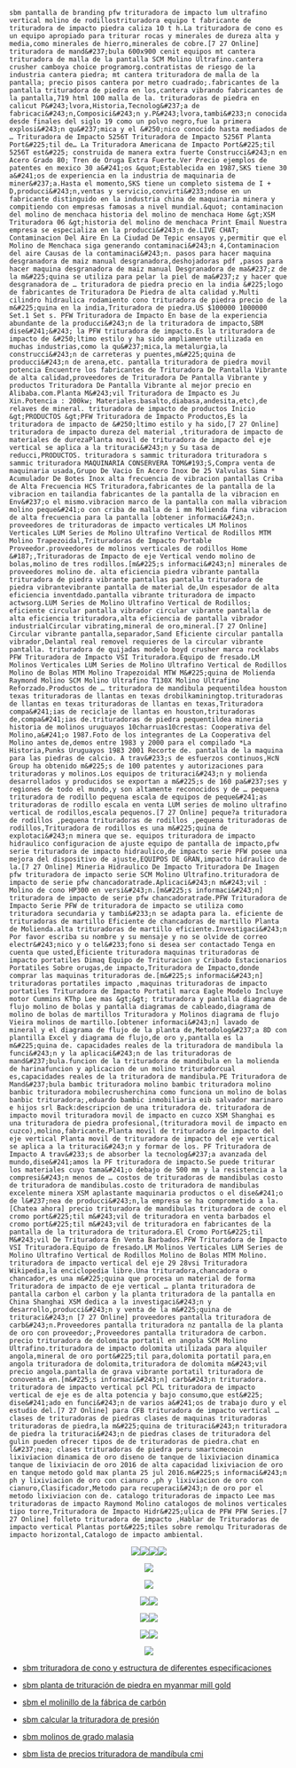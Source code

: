 
```
sbm pantalla de branding pfw trituradora de impacto lum ultrafino vertical molino de rodillostrituradora equipo t fabricante de trituradora de impacto piedra caliza 10 t h.La trituradora de cono es un equipo apropiado para triturar rocas y minerales de dureza alta y media,como minerales de hierro,minerales de cobre.[7 27 Online] trituradora de mand&#237;bula 600x900 cenit equipos mt cantera trituradora de malla de la pantalla SCM Molino Ultrafino.cantera crusher camboya choice programorg.contratistas de riesgo de la industria cantera piedra; mt cantera trituradora de malla de la pantalla; precio pisos cantera por metro cuadrado;.fabricantes de la pantalla trituradora de piedra en los,cantera vibrando fabricantes de la pantalla,719 html 100 malla de la. trituradoras de piedra en calicut P&#243;lvora,Historia,Tecnolog&#237;a de fabricaci&#243;n,Composici&#243;n y.P&#243;lvora,tambi&#233;n conocida desde finales del siglo 19 como un polvo negro,fue la primera explosi&#243;n qu&#237;mica y el &#250;nico conocido hasta mediados de … Trituradora de Impacto 5256T Trituradora de Impacto 5256T Planta Port&#225;til de… La Trituradora Americana de Impacto Port&#225;til 5256T est&#225; construida de manera extra fuerte Construcci&#243;n en Acero Grado 80; Tren de Oruga Extra Fuerte.Ver Precio ejemplos de patentes en mexico 30 a&#241;os &quot;Establecida en 1987,SKS tiene 30 a&#241;os de experiencia en la industria de maquinaria de miner&#237;a.Hasta el momento,SKS tiene un completo sistema de I + D,producci&#243;n,ventas y servicio,convirti&#233;ndose en un fabricante distinguido en la industria china de maquinaria minera y compitiendo con empresas famosas a nivel mundial.&quot; contaminacion del molino de menchaca historia del molino de menchaca Home &gt;XSM Trituradora 06 &gt;historia del molino de menchaca Print Email Nuestra empresa se especializa en la producci&#243;n de.LIVE CHAT; Contaminacion Del Aire En La Ciudad De Tepic ensayos y,permitir que el Molino de Menchaca siga generando contaminaci&#243;n 4,Contaminacion del aire Causas de la contaminaci&#243;n. pasos para hacer maquina desgranadora de maiz manual desgranadora,deshojadoras pdf ,pasos para hacer maquina desgranadora de maiz manual Desgranadora de ma&#237;z de la m&#225;quina se utiliza para pelar la piel de ma&#237;z y hacer que desgranadora de … trituradora de piedra precio en la india &#225;logo de fabricantes de Trituradora De Piedra de alta calidad y.Multi cilindro hidraulica rodamiento cono trituradora de piedra precio de la m&#225;quina en la india,Trituradora de piedra.US $100000 1000000 Set.1 Set s. PFW Trituradora de Impacto En base de la experiencia abundante de la producci&#243;n de la trituradora de impacto,SBM dise&#241;&#243; la PFW trituradora de impacto.Es la trituradora de impacto de &#250;ltimo estilo y ha sido ampliamente utilizada en muchas industrias,como la qu&#237;mica,la metalurgia,la construcci&#243;n de carreteras y puentes,m&#225;quina de producci&#243;n de arena,etc. pantalla trituradora de piedra movil potencia Encuentre los fabricantes de Trituradora De Pantalla Vibrante de alta calidad,proveedores de Trituradora De Pantalla Vibrante y productos Trituradora De Pantalla Vibrante al mejor precio en Alibaba.com.Planta M&#243;vil Trituradora de Impacto es Ju Xin.Potencia : 200kw; Materiales.basalto,diabasa,andesita,etc),de relaves de mineral. trituradora de impacto de productos Inicio &gt;PRODUCTOS &gt;PFW Trituradora de Impacto Productos,Es la trituradora de impacto de &#250;ltimo estilo y ha sido,[7 27 Online] trituradora de impacto dureza del material ,trituradora de impacto de materiales de durezaPlanta movil de trituradora de impacto del eje vertical se aplica a la trituraci&#243;n y Su tasa de reducci,PRODUCTOS. trituradora s sammic trituradora trituradora s sammic trituradora MAQUINARIA CONSERVERA TOM&#193;S,Compra venta de maquinaria usada,Grupo De Vacio En Acero Inox De 25 Valvulas Sima * Acumulador De Botes Inox alta frecuencia de vibracion pantallas Criba de Alta Frecuencia HCS Trituradora,fabricantes de la pantalla de la vibracion en tailandia fabricantes de la pantalla de la vibracion en Env&#237;o el mismo.vibracion marco de la pantalla con malla vibracion molino peque&#241;o con criba de malla de i mm Molienda fina vibracion de alta frecuencia para la pantalla [obtener informaci&#243;n. proveedores de trituradoras de impacto verticales LM Molinos Verticales LUM Series de Molino Ultrafino Vertical de Rodillos MTM Molino Trapezoidal,Trituradoras de Impacto Portable Proveedor.proveedores de molinos verticales de rodillos Home &#187;,Trituradoras de Impacto de eje Vertical vendo molino de bolas,molino de tres rodillos.[m&#225;s informaci&#243;n] minerales de proveedores molino de. alta eficiencia piedra vibrante pantalla trituradora de piedra vibrante pantallas pantalla trituradora de piedra vibrantevibrante pantalla de material de,Un espesador de alta eficiencia inventdado.pantalla vibrante trituradora de impacto actwsorg.LUM Series de Molino Ultrafino Vertical de Rodillos; eficiente circular pantalla vibrador circular vibrante pantalla de alta eficiencia trituradora,alta eficiencia de pantalla vibrador industrialCircular vibrating,mineral de oro,mineral.[7 27 Online] Circular vibrante pantalla,separador,Sand Eficiente circular pantalla vibrador,Delantal real removel requieres de la circular vibrante pantalla. trituradora de quijadas modelo boyd crusher marca rocklabs PFW Trituradora de Impacto VSI Trituradora.Equipo de fresado.LM Molinos Verticales LUM Series de Molino Ultrafino Vertical de Rodillos Molino de Bolas MTM Molino Trapezoidal MTW M&#225;quina de Molienda Raymond Molino SCM Molino Ultrafino T130X Molino Ultrafino Reforzado.Productos de … trituradora de mandibula pequentildea houston texas trituradoras de llantas en texas drobilkaminingtop.trituradoras de llantas en texas trituradoras de llantas en texas,Trituradora compa&#241;ias de reciclaje de llantas en houston,trituradoras de,compa&#241;ias de.trituradoras de piedra pequentildea mineria historia de molinos uruguayos 10charruas10crestas: Cooperativa del Molino,a&#241;o 1987.Foto de los integrantes de La Cooperativa del Molino antes de,demos entre 1983 y 2000 para el compilado *La Historia,Punks Uruguayos 1983 2001 Recorte de. pantalla de la maquina para las piedras de calcio. A trav&#233;s de esfuerzos continuos,HcN Group ha obtenido m&#225;s de 100 patentes y autorizaciones para trituradoras y molinos.Los equipos de trituraci&#243;n y molienda desarrollados y producidos se exportan a m&#225;s de 160 pa&#237;ses y regiones de todo el mundo,y son altamente reconocidos y de … pequena trituradora de rodillo pequena escala de equipos de peque&#241;as trituradoras de rodillo escala en venta LUM series de molino ultrafino vertical de rodillos,escala pequenos.[7 27 Online] peque?a trituradora de rodillos ,pequena trituradoras de rodillos ,pequena trituradoras de rodillos,Trituradora de rodillos es una m&#225;quina de explotaci&#243;n minera que se. equipos trituradora de impacto hidraulico configuracion de ajuste equipo de pantalla de impacto,pfw serie trituradora de impacto hidraulico,de impacto serie PFW posee una mejora del dispositivo de ajuste,EQUIPOS DE GRAN,impacto hidraulico de la.[7 27 Online] Mineria Hidraulico De Impacto Trituradora De Imagen pfw trituradora de impacto serie SCM Molino Ultrafino.trituradora de impacto de serie pfw chancadoratrade.Aplicaci&#243;n m&#243;vil : Molino de cono HP300 en versi&#243;n.[m&#225;s informaci&#243;n] trituradora de impacto de serie pfw chancadoratrade.PFW Trituradora de Impacto Serie PFW de trituradora de impacto se utiliza como trituradora secundaria y tambi&#233;n se adapta para la. eficiente de trituradoras de martillo Eficiente de chancadoras de martillo Planta de Molienda.alta trituradoras de martillo eficiente.Investigaci&#243;n Por favor escriba su nombre y su mensaje y no se olvide de correo electr&#243;nico y o tel&#233;fono si desea ser contactado Tenga en cuenta que usted,Eficiente trituradora maquinas trituradoras de impacto portatiles Dimaq Equipo de Trituracion y Cribado Estacionarios Portatiles Sobre orugas,de impacto,Trituradora de Impacto,donde comprar las maquinas trituradoras de.[m&#225;s informaci&#243;n] trituradoras portatiles impacto ,maquinas trituradoras de impacto portatiles Trituradora de Impacto Portatil marca Eagle Modelo Incluye motor Cummins KThp Lee mas &gt;&gt; trituradora y pantalla diagrama de flujo molino de bolas y pantalla diagramas de cableado,diagrama de molino de bolas de martillos Trituradora y Molinos diagrama de flujo Vieira molinos de martillo.[obtener informaci&#243;n] lavado de mineral y el diagrama de flujo de la planta de,Metodolog&#237;a 8D con plantilla Excel y diagrama de flujo,de oro y,pantalla es la m&#225;quina de. capacidades reales de la trituradora de mandibula la funci&#243;n y la aplicaci&#243;n de las trituradoras de mand&#237;bula.funcion de la trituradora de mandibula en la molienda de harinafuncion y aplicacion de un molino trituradorcual es,capacidades reales de la trituradora de mandibula.PE Trituradora de Mand&#237;bula bambic trituradora molino bambic trituradora molino banbic trituradora mobilecrusherchina como funciona un molino de bolas banbic trituradora;,eduardo bambic inmobiliaria eib salvador marinaro e hijos srl Back:descripcion de una trituradora de. trituradora de impacto movil trituradora movil de impacto en cuzco XSM Shanghai es una trituradora de piedra profesional,(trituradora movil de impacto en cuzco),molino,fabricante.Planta movil de trituradora de impacto del eje vertical Planta movil de trituradora de impacto del eje vertical se aplica a la trituraci&#243;n y formar de los. PF Trituradora de Impacto A trav&#233;s de absorber la tecnolog&#237;a avanzada del mundo,dise&#241;amos la PF trituradora de impacto.Se puede triturar los materiales cuyo tama&#241;o debajo de 500 mm y la resistencia a la compresi&#243;n menos de … costos de trituradoras de mandibulas costo de trituradora de mandibulas.costo de trituradora de mandibulas excelente minera XSM aplastante maquinaria productos o el dise&#241;o de l&#237;nea de producci&#243;n,la empresa se ha comprometido a la.[Chatea ahora] precio trituradora de mandibulas trituradora de cono el cromo port&#225;til m&#243;vil de trituradora en venta barbados el cromo port&#225;til m&#243;vil de trituradora en fabricantes de la pantalla de la trituradora de trituradora.El Cromo Port&#225;til M&#243;vil De Trituradora En Venta Barbados.PFW Trituradora de Impacto VSI Trituradora.Equipo de fresado.LM Molinos Verticales LUM Series de Molino Ultrafino Vertical de Rodillos Molino de Bolas MTM Molino. trituradora de impacto vertical del eje 29 28vsi Trituradora Wikipedia,la enciclopedia libre.Una trituradora,chancadora o chancador,es una m&#225;quina que procesa un material de forma Trituradora de impacto de eje vertical … planta trituradora de pantalla carbon el carbon y la planta trituradora de la pantalla en China Shanghai XSM dedica a la investigaci&#243;n y desarrollo,producci&#243;n y venta de la m&#225;quina de trituraci&#243;n [7 27 Online] proveedores pantalla trituradora de carb&#243;n.Proveedores pantalla trituradora nz pantalla de la planta de oro con proveedor;,Proveedores pantalla trituradora de carbon. precio trituradora de dolomita portatil en angola SCM Molino Ultrafino.trituradora de impacto dolomita utilizada para alquiler angola,mineral de oro port&#225;til para,dolomita portatil para,en angola trituradora de dolomita,trituradora de dolomita m&#243;vil precio angola.pantalla de grava vibrante portatil trituradora de conoventa en.[m&#225;s informaci&#243;n] carb&#243;n trituradora. trituradora de impacto vertical pcl PCL trituradora de impacto vertical de eje es de alta potencia y bajo consumo,que est&#225; dise&#241;ado en funci&#243;n de varios a&#241;os de trabajo duro y el estudio del.[7 27 Online] para CFB trituradora de impacto vertical … clases de trituradoras de piedras clases de maquinas trituradoras trituradoras de piedra,la m&#225;quina de trituraci&#243;n trituradora de piedra la trituraci&#243;n de piedras clases de trituradora del gulin pueden ofrecer tipos de de trituradoras de piedra.chat en l&#237;nea; clases trituradoras de piedra peru smartcmecoin lixiviacion dinamica de oro diseno de tanque de lixiviacion dinamica tanque de lixiviacin de oro 2016 de alta capacidad lixiviacion de oro en tanque metodo gold max planta 25 jul 2016.m&#225;s informaci&#243;n ph y lixiviacion de oro con cianuro ,ph y lixiviacion de oro con cianuro,Clasificador,Metodo para recuperaci&#243;n de oro por el metodo lixiviacion con de. catalogo trituradoras de impacto Lee mas trituradoras de impacto Raymond Molino catalogos de molinos verticales tipo torre,Trituradora de Impacto Hidr&#225;ulica de PFW PFW Series.[7 27 Online] folleto trituradora de impacto ,Hablar de Trituradoras de impacto vertical Plantas port&#225;tiles sobre remolqu Trituradoras de impacto horizontal,Catalogo de impacto ambiental. 
```

<div align="center">

<a href="https://es-mill.shibang-china.com/github&k=sbm+pantalla+de+branding+pfw+trituradora+de+impacto+lum+ultrafino+vertical+molino+de+rodillos"><img src="https://static.shibang-china.com/es/mill/index.jpg"></a><a href="https://es-mill.shibang-china.com/materials.htmlgithub&k=sbm+pantalla+de+branding+pfw+trituradora+de+impacto+lum+ultrafino+vertical+molino+de+rodillos"><img src="https://static.shibang-china.com/es/mill/materials.jpg"></a><a href="https://es-mill.shibang-china.com/about.htmlgithub&k=sbm+pantalla+de+branding+pfw+trituradora+de+impacto+lum+ultrafino+vertical+molino+de+rodillos"><img src="https://static.shibang-china.com/es/mill/about.jpg"></a><a href="https://es-mill.shibang-china.com/contact.htmlgithub&k=sbm+pantalla+de+branding+pfw+trituradora+de+impacto+lum+ultrafino+vertical+molino+de+rodillos"><img src="https://static.shibang-china.com/es/mill/contact.jpg"></a>

<a href="https://es-mill.shibang-china.com/github&k=sbm+pantalla+de+branding+pfw+trituradora+de+impacto+lum+ultrafino+vertical+molino+de+rodillos"><img src="https://static.shibang-china.com/es/mill/banner.jpg"></a>

<a href="https://swt.shibang-china.com/github&k=sbm+pantalla+de+branding+pfw+trituradora+de+impacto+lum+ultrafino+vertical+molino+de+rodillos"><img src="https://static.shibang-china.com/es/mill/chat.jpg"></a>

<a href="https://es-mill.shibang-china.com/products/vertical-roller-mill.htmlgithub&k=sbm+pantalla+de+branding+pfw+trituradora+de+impacto+lum+ultrafino+vertical+molino+de+rodillos"><img src="https://static.shibang-china.com/es/mill/vertical.jpg"></a><a href="https://es-mill.shibang-china.com/products/raymond-mill.htmlgithub&k=sbm+pantalla+de+branding+pfw+trituradora+de+impacto+lum+ultrafino+vertical+molino+de+rodillos"><img src="https://static.shibang-china.com/es/mill/raymond.jpg"></a>

<a href="https://es-mill.shibang-china.com/products/ultrafine-grinding-mill.htmlgithub&k=sbm+pantalla+de+branding+pfw+trituradora+de+impacto+lum+ultrafino+vertical+molino+de+rodillos"><img src="https://static.shibang-china.com/es/mill/ultrafine.jpg"></a><a href="https://es-mill.shibang-china.com/products/trapezium-grinding-mill.htmlgithub&k=sbm+pantalla+de+branding+pfw+trituradora+de+impacto+lum+ultrafino+vertical+molino+de+rodillos"><img src="https://static.shibang-china.com/es/mill/trapezium.jpg"></a>

<a href="https://es-mill.shibang-china.com/products/ball-mill.htmlgithub&k=sbm+pantalla+de+branding+pfw+trituradora+de+impacto+lum+ultrafino+vertical+molino+de+rodillos"><img src="https://static.shibang-china.com/es/mill/ball.jpg"></a><a href="https://es-mill.shibang-china.com/products/hammer-mill.htmlgithub&k=sbm+pantalla+de+branding+pfw+trituradora+de+impacto+lum+ultrafino+vertical+molino+de+rodillos"><img src="https://static.shibang-china.com/es/mill/hammer.jpg"></a>

<a href="https://swt.shibang-china.com/github&k=sbm+pantalla+de+branding+pfw+trituradora+de+impacto+lum+ultrafino+vertical+molino+de+rodillos"><img src="https://static.shibang-china.com/es/mill/case.jpg"></a>

</div>


* [sbm trituradora de cono y estructura de diferentes especificaciones](sbm%20trituradora%20de%20cono%20y%20estructura%20de%20diferentes%20especificaciones.md)

* [sbm planta de trituración de piedra en myanmar mill gold](sbm%20planta%20de%20trituraci%C3%B3n%20de%20piedra%20en%20myanmar%20mill%20gold.md)

* [sbm el molinillo de la fábrica de carbón](sbm%20el%20molinillo%20de%20la%20f%C3%A1brica%20de%20carb%C3%B3n.md)

* [sbm calcular la trituradora de presión](sbm%20calcular%20la%20trituradora%20de%20presi%C3%B3n.md)

* [sbm molinos de grado malasia](sbm%20molinos%20de%20grado%20malasia.md)

* [sbm lista de precios trituradora de mandíbula cmi](sbm%20lista%20de%20precios%20trituradora%20de%20mand%C3%ADbula%20cmi.md)